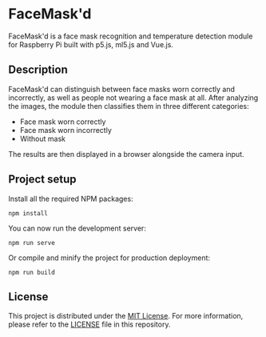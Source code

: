 # FaceMask'd

FaceMask'd is a face mask recognition and temperature detection module for Raspberry Pi built with p5.js, ml5.js and Vue.js.

## Description

FaceMask'd can distinguish between face masks worn correctly and incorrectly, as well as people not wearing a face mask at all. After analyzing the images, the module then classifies them in three different categories:

- Face mask worn correctly
- Face mask worn incorrectly
- Without mask

The results are then displayed in a browser alongside the camera input.

## Project setup

Install all the required NPM packages:
```
npm install
```

You can now run the development server:

```
npm run serve
```

Or compile and minify the project for production deployment:

```
npm run build
```

## License

This project is distributed under the [MIT License](https://opensource.org/licenses/MIT). For more information, please refer to the [LICENSE](https://github.com/albertonl/fmr/blob/main/LICENSE) file in this repository.
